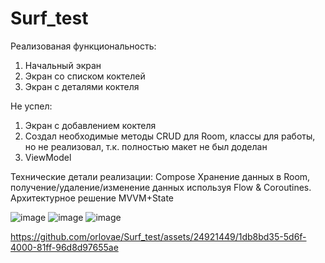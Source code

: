 # Surf_test
Реализованая функциональность:
1. Начальный экран
2. Экран со списком коктелей
3. Экран с деталями коктеля

Не успел:
1. Экран с добавлением коктеля
2. Создал необходимые методы CRUD для Room, классы для работы, но не реализовал, т.к. полностью макет не был доделан
3. ViewModel

Технические детали реализации:
Compose
Хранение данных в Room, получение/удаление/изменение данных используя Flow & Coroutines.
Архитектурное решение MVVM+State

![image](https://github.com/orlovae/Surf_test/assets/24921449/54c84b1f-5f0f-4a1b-960e-c061ee8b0674)
![image](https://github.com/orlovae/Surf_test/assets/24921449/7a4ad603-b14a-42bd-a02c-43f85f07549b)
![image](https://github.com/orlovae/Surf_test/assets/24921449/6cfc72b2-ed9d-4961-9de0-c1f9174c7830)



https://github.com/orlovae/Surf_test/assets/24921449/1db8bd35-5d6f-4000-81ff-96d8d97655ae


